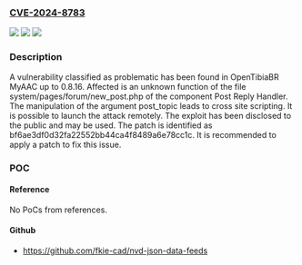 ### [CVE-2024-8783](https://cve.mitre.org/cgi-bin/cvename.cgi?name=CVE-2024-8783)
![](https://img.shields.io/static/v1?label=Product&message=MyAAC&color=blue)
![](https://img.shields.io/static/v1?label=Version&message=%3D%200.8.0%20&color=brighgreen)
![](https://img.shields.io/static/v1?label=Vulnerability&message=Cross%20Site%20Scripting&color=brighgreen)

### Description

A vulnerability classified as problematic has been found in OpenTibiaBR MyAAC up to 0.8.16. Affected is an unknown function of the file system/pages/forum/new_post.php of the component Post Reply Handler. The manipulation of the argument post_topic leads to cross site scripting. It is possible to launch the attack remotely. The exploit has been disclosed to the public and may be used. The patch is identified as bf6ae3df0d32fa22552bb44ca4f8489a6e78cc1c. It is recommended to apply a patch to fix this issue.

### POC

#### Reference
No PoCs from references.

#### Github
- https://github.com/fkie-cad/nvd-json-data-feeds

